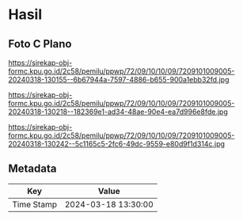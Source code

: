 # Hasil

## Foto C Plano

https://sirekap-obj-formc.kpu.go.id/2c58/pemilu/ppwp/72/09/10/10/09/7209101009005-20240318-130155--6b67944a-7597-4886-b655-900a1ebb32fd.jpg

https://sirekap-obj-formc.kpu.go.id/2c58/pemilu/ppwp/72/09/10/10/09/7209101009005-20240318-130218--182369e1-ad34-48ae-90e4-ea7d996e8fde.jpg

https://sirekap-obj-formc.kpu.go.id/2c58/pemilu/ppwp/72/09/10/10/09/7209101009005-20240318-130242--5c1165c5-2fc6-49dc-9559-e80d9f1d314c.jpg


## Metadata

| Key        | Value               |
| ---------- | ------------------- |
| Time Stamp | 2024-03-18 13:30:00 |




